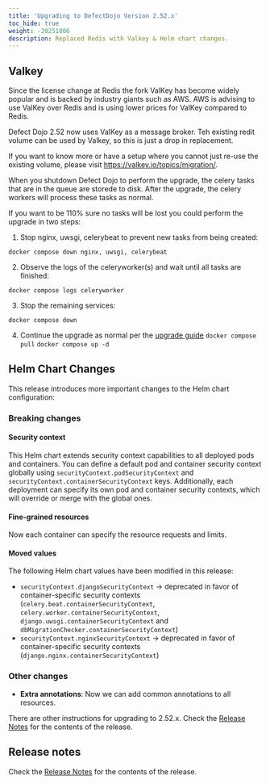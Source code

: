 ```yaml
---
title: 'Upgrading to DefectDojo Version 2.52.x'
toc_hide: true
weight: -20251006
description: Replaced Redis with Valkey & Helm chart changes.
---
```


## Valkey

Since the license change at Redis the fork ValKey has become widely popular and is backed by industry giants such as AWS. AWS is advising to use ValKey over Redis and is using lower prices for ValKey compared to Redis.

Defect Dojo 2.52 now uses ValKey as a message broker. Teh existing redit volume can be used by Valkey, so this is just a drop in replacement.

If you want to know more or have a setup where you cannot just re-use the existing volume, please visit https://valkey.io/topics/migration/.

When you shutdown Defect Dojo to perform the upgrade, the celery tasks that are in the queue are storede to disk. After the upgrade, the celery workers will process these tasks as normal.

If you want to be 110% sure no tasks will be lost you could perform the upgrade in two steps:

1) Stop nginx, uwsgi, celerybeat to prevent new tasks from being created:

`docker compose down nginx, uwsgi, celerybeat`

2) Observe the logs of the celeryworker(s) and wait until all tasks are finished:

`docker compose logs celeryworker`

3) Stop the remaining services:

`docker compose down`

4) Continue the upgrade as normal per the [upgrade guide](upgrading_guide)
`docker compose pull`
`docker compose up -d`

## Helm Chart Changes

This release introduces more important changes to the Helm chart configuration:

### Breaking changes

#### Security context

This Helm chart extends security context capabilities to all deployed pods and containers.
You can define a default pod and container security context globally using `securityContext.podSecurityContext` and `securityContext.containerSecurityContext` keys.
Additionally, each deployment can specify its own pod and container security contexts, which will override or merge with the global ones. 

#### Fine-grained resources

Now each container can specify the resource requests and limits.

#### Moved values

The following Helm chart values have been modified in this release:

- `securityContext.djangoSecurityContext` → deprecated in favor of container-specific security contexts (`celery.beat.containerSecurityContext`, `celery.worker.containerSecurityContext`, `django.uwsgi.containerSecurityContext` and `dbMigrationChecker.containerSecurityContext`)
- `securityContext.nginxSecurityContext` → deprecated in favor of container-specific security contexts (`django.nginx.containerSecurityContext`)

### Other changes

- **Extra annotations**: Now we can add common annotations to all resources.

There are other instructions for upgrading to 2.52.x. Check the [Release Notes](https://github.com/DefectDojo/django-DefectDojo/releases/tag/2.52.0) for the contents of the release.

## Release notes
Check the [Release Notes](https://github.com/DefectDojo/django-DefectDojo/releases/tag/2.52.0) for the contents of the release.
